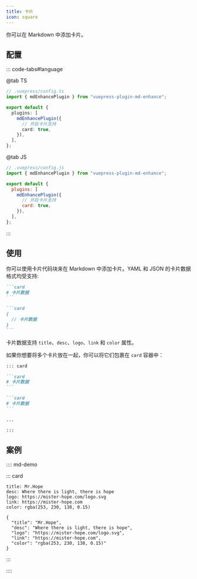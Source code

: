 ```yaml
---
title: 卡片
icon: square
---
```


你可以在 Markdown 中添加卡片。

<!-- more -->

## 配置

::: code-tabs#language

@tab TS

```ts {8}
// .vuepress/config.ts
import { mdEnhancePlugin } from "vuepress-plugin-md-enhance";

export default {
  plugins: [
    mdEnhancePlugin({
      // 开启卡片支持
      card: true,
    }),
  ],
};
```

@tab JS

```js {8}
// .vuepress/config.js
import { mdEnhancePlugin } from "vuepress-plugin-md-enhance";

export default {
  plugins: [
    mdEnhancePlugin({
      // 开启卡片支持
      card: true,
    }),
  ],
};
```

:::

<!-- #region after -->

## 使用

你可以使用卡片代码块来在 Markdown 中添加卡片。YAML 和 JSON 的卡片数据格式均受支持:

````md
```card
# 卡片数据
```

```card
{
  // 卡片数据
}
```
````

卡片数据支持 `title`、`desc`、`logo`、`link` 和 `color` 属性。

如果你想要将多个卡片放在一起，你可以将它们包裹在 `card` 容器中：

````md
::: card

```card
# 卡片数据
```

```card
# 卡片数据
```

...

:::
````

## 案例

:::: md-demo

::: card

```card
title: Mr.Hope
desc: Where there is light, there is hope
logo: https://mister-hope.com/logo.svg
link: https://mister-hope.com
color: rgba(253, 230, 138, 0.15)
```

```card
{
  "title": "Mr.Hope",
  "desc": "Where there is light, there is hope",
  "logo": "https://mister-hope.com/logo.svg",
  "link": "https://mister-hope.com",
  "color": "rgba(253, 230, 138, 0.15)"
}
```

:::

::::

<!-- #endregion after -->
